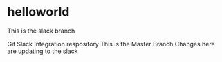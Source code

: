 # helloworld

This is the slack branch

Git Slack Integration respository This is the Master Branch
Changes here are updating to the slack

